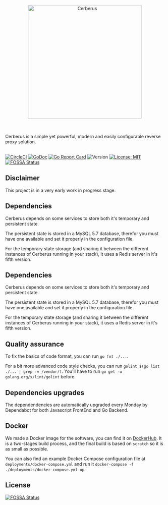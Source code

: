 <p align="center">
    <img width="360" height="360" src="https://content.forsam.io/cerberus/logos/logo_360.png" alt="Cerberus" title="Cerberus" />
</p>
<br/><br/>
Cerberus is a simple yet powerful, modern and easily configurable reverse proxy solution.
<br/><br/>

[![CircleCI](https://img.shields.io/circleci/build/github/forsam-education/cerberus/master?token=%090a0a96eee122b4d3a3bdee527f18341d37cd5180)](https://circleci.com/gh/forsam-education/cerberus)
[![GoDoc](https://godoc.org/github.com/forsam-education/cerberus?status.svg)](https://godoc.org/github.com/forsam-education/cerberus)
[![Go Report Card](https://goreportcard.com/badge/github.com/forsam-education/cerberus)](https://goreportcard.com/report/github.com/forsam-education/cerberus)
![Version](https://img.shields.io/github/tag/forsam-education/cerberus?color=blue&label=alpha)
[![License: MIT](https://img.shields.io/badge/License-MIT-yellow.svg)](LICENSE)
[![FOSSA Status](https://app.fossa.io/api/projects/git%2Bgithub.com%2Fforsam-education%2Fcerberus.svg?type=shield)](https://app.fossa.io/projects/git%2Bgithub.com%2Fforsam-education%2Fcerberus?ref=badge_shield)

## Disclaimer

This project is in a very early work in progress stage.

## Dependencies

Cerberus depends on some services to store both it's temporary and persistent state.

The persistent state is stored in a MySQL 5.7 database, therefor you must have one available and set it properly in the configuration file.

For the temporary state storage (and sharing it between the different instances of Cerberus running in your stack), it uses a Redis server in it's fifth version.

## Dependencies

Cerberus depends on some services to store both it's temporary and persistent state.

The persistent state is stored in a MySQL 5.7 database, therefor you must have one available and set it properly in the configuration file.

For the temporary state storage (and sharing it between the different instances of Cerberus running in your stack), it uses a Redis server in it's fifth version.

## Quality assurance

To fix the basics of code format, you can run `go fmt ./...`.

For a bit more advanced code style checks, you can run `golint $(go list ./... | grep -v /vendor/)`. You'll have to run `go get -u golang.org/x/lint/golint` before.

## Dependencies upgrades

The dependendencies are automatically upgraded every Monday by Dependabot for both Javascript FrontEnd and Go Backend.

## Docker

We made a Docker image for the software, you can find it on [DockerHub](https://hub.docker.com/r/forsameducation/cerberus).
It is a two-stages build process, and the final build is based on `scratch` so it is as small as possible.

You can also find an example Docker Compose configuration file at `deployments/docker-compose.yml` and run it `docker-compose -f ./deployments/docker-compose.yml up`.

## License
[![FOSSA Status](https://app.fossa.io/api/projects/git%2Bgithub.com%2Fforsam-education%2Fcerberus.svg?type=large)](https://app.fossa.io/projects/git%2Bgithub.com%2Fforsam-education%2Fcerberus?ref=badge_large)
